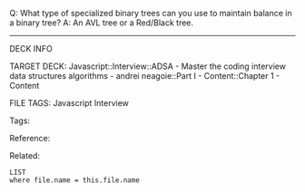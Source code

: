 Q: What type of specialized binary trees can you use to maintain balance in a binary tree?
A: An AVL tree or a Red/Black tree.
<!--ID: 1690026322380-->

---

DECK INFO

TARGET DECK: Javascript::Interview::ADSA - Master the coding interview data structures algorithms - andrei neagoie::Part I - Content::Chapter 1 - Content

FILE TAGS: Javascript Interview

Tags:

Reference:

Related:

```dataview
LIST
where file.name = this.file.name
```
